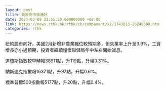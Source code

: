 ```yaml
---
layout: post
title: 美股開市後造好
date: 2024-03-08 22:55:20.000000000 +08:00
link: https://news.rthk.hk/rthk/ch/component/k2/1743813-20240308.htm
categories: rthk
---
```


紐約股市向好。美國2月新增非農業職位較預期多，但失業率上升至3.9%，工資增長亦小過預期，投資者繼續憧憬聯儲局年中左右開始減息。

道瓊斯指數較早時報38911點，升119點，升幅0.31%。

納斯達克指數報16371點，升97點，升幅0.6%。

標準普爾500指數報5177點，升20點，升幅0.4%。
